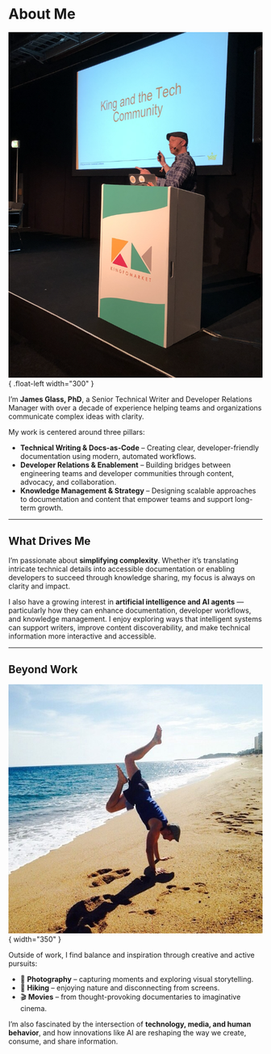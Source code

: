 # About Me

![A talk!](../assets/james2.png){ .float-left width="300" }

I’m **James Glass, PhD**, a Senior Technical Writer and Developer Relations Manager with over a decade of experience helping teams and organizations communicate complex ideas with clarity.  

My work is centered around three pillars:  

- **Technical Writing & Docs-as-Code** – Creating clear, developer-friendly documentation using modern, automated workflows.  
- **Developer Relations & Enablement** – Building bridges between engineering teams and developer communities through content, advocacy, and collaboration.  
- **Knowledge Management & Strategy** – Designing scalable approaches to documentation and content that empower teams and support long-term growth.  

<div class="clearfix"></div>

---

## What Drives Me

I’m passionate about **simplifying complexity**. Whether it’s translating intricate technical details into accessible documentation or enabling developers to succeed through knowledge sharing, my focus is always on clarity and impact.  

I also have a growing interest in **artificial intelligence and AI agents** — particularly how they can enhance documentation, developer workflows, and knowledge management. I enjoy exploring ways that intelligent systems can support writers, improve content discoverability, and make technical information more interactive and accessible.  

---

## Beyond Work

![beach1](../assets/beach1.png){ width="350" }  

Outside of work, I find balance and inspiration through creative and active pursuits:  

- 📸 **Photography** – capturing moments and exploring visual storytelling.  
- 🥾 **Hiking** – enjoying nature and disconnecting from screens.  
- 🎬 **Movies** – from thought-provoking documentaries to imaginative cinema.  

I’m also fascinated by the intersection of **technology, media, and human behavior**, and how innovations like AI are reshaping the way we create, consume, and share information.  
